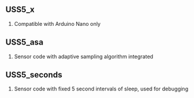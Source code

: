 ## USS5_x
1. Compatible with Arduino Nano only

## USS5_asa
1. Sensor code with adaptive sampling algorithm integrated

## USS5_seconds
1. Sensor code with fixed 5 second intervals of sleep, used for debugging






















